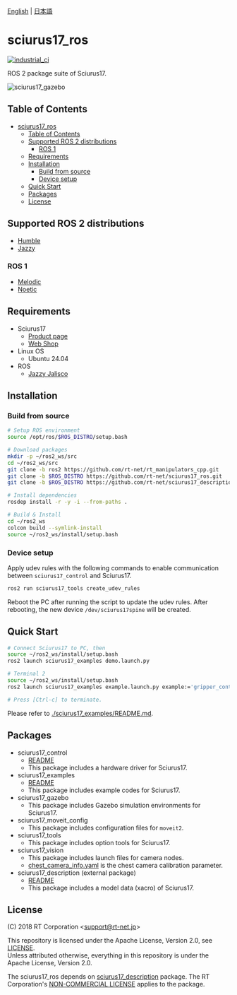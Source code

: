 [English](README.en.md) | [日本語](README.md)

# sciurus17_ros

[![industrial_ci](https://github.com/rt-net/sciurus17_ros/actions/workflows/industrial_ci.yml/badge.svg?branch=ros2)](https://github.com/rt-net/sciurus17_ros/actions/workflows/industrial_ci.yml)

ROS 2 package suite of Sciurus17.

![sciurus17_gazebo](https://rt-net.github.io/images/sciurus17/sciurus17_gazebo2.png "sciurus17_gazebo")

## Table of Contents

- [sciurus17\_ros](#sciurus17_ros)
  - [Table of Contents](#table-of-contents)
  - [Supported ROS 2 distributions](#supported-ros-2-distributions)
    - [ROS 1](#ros-1)
  - [Requirements](#requirements)
  - [Installation](#installation)
    - [Build from source](#build-from-source)
    - [Device setup](#device-setup)
  - [Quick Start](#quick-start)
  - [Packages](#packages)
  - [License](#license)

## Supported ROS 2 distributions

- [Humble](https://github.com/rt-net/sciurus17_ros/tree/humble)
- [Jazzy](https://github.com/rt-net/sciurus17_ros/tree/jazzy)

### ROS 1

- [Melodic](https://github.com/rt-net/sciurus17_ros/tree/master)
- [Noetic](https://github.com/rt-net/sciurus17_ros/tree/master)

## Requirements

- Sciurus17
  - [Product page](https://www.rt-net.jp/products/sciurus17)
  - [Web Shop](https://www.rt-shop.jp/index.php?main_page=product_info&products_id=3895&language=en)
- Linux OS
  - Ubuntu 24.04
- ROS
  - [Jazzy Jalisco](https://docs.ros.org/en/jazzy/Installation.html)

## Installation

### Build from source

```sh
# Setup ROS environment
source /opt/ros/$ROS_DISTRO/setup.bash

# Download packages
mkdir -p ~/ros2_ws/src
cd ~/ros2_ws/src
git clone -b ros2 https://github.com/rt-net/rt_manipulators_cpp.git
git clone -b $ROS_DISTRO https://github.com/rt-net/sciurus17_ros.git
git clone -b $ROS_DISTRO https://github.com/rt-net/sciurus17_description.git

# Install dependencies
rosdep install -r -y -i --from-paths .

# Build & Install
cd ~/ros2_ws
colcon build --symlink-install
source ~/ros2_ws/install/setup.bash
```

### Device setup

Apply udev rules with the following commands to enable communication between `sciurus17_control` and Sciurus17.

```sh
ros2 run sciurus17_tools create_udev_rules
```

Reboot the PC after running the script to update the udev rules.
After rebooting, the new device `/dev/sciurus17spine` will be created.

## Quick Start

```sh
# Connect Sciurus17 to PC, then
source ~/ros2_ws/install/setup.bash
ros2 launch sciurus17_examples demo.launch.py
```

```sh
# Terminal 2
source ~/ros2_ws/install/setup.bash
ros2 launch sciurus17_examples example.launch.py example:='gripper_control'

# Press [Ctrl-c] to terminate.
```

Please refer to [./sciurus17_examples/README.md](./sciurus17_examples/README.md).

## Packages

- sciurus17_control
  - [README](./sciurus17_control/README.md)
  - This package includes a hardware driver for Sciurus17.
- sciurus17_examples
  - [README](./sciurus17_examples/README.md)
  - This package includes example codes for Sciurus17.
- sciurus17_gazebo
  - This package includes Gazebo simulation environments for Sciurus17.
- sciurus17_moveit_config
  - This package includes configuration files for `moveit2`.
- sciurus17_tools
  - This package includes option tools for Sciurus17.
- sciurus17_vision
  - This package includes launch files for camera nodes.
  - [chest_camera_info.yaml](./sciurus17_vision/config/chest_camera_info.yaml) is the chest camera calibration parameter.
- sciurus17_description (external package)
  - [README](https://github.com/rt-net/sciurus17_description/blob/ros2/README.en.md)
  - This package includes a model data (xacro) of Sciurus17.

## License

(C) 2018 RT Corporation \<support@rt-net.jp\>

This repository is licensed under the Apache License, Version 2.0, see [LICENSE](./LICENSE).  
Unless attributed otherwise, everything in this repository is under the Apache License, Version 2.0.

The sciurus17_ros depends on [sciurus17_description](https://github.com/rt-net/sciurus17_description) package.
The RT Corporation's [NON-COMMERCIAL LICENSE](https://github.com/rt-net/sciurus17_description/blob/main/LICENSE) applies to the package.
